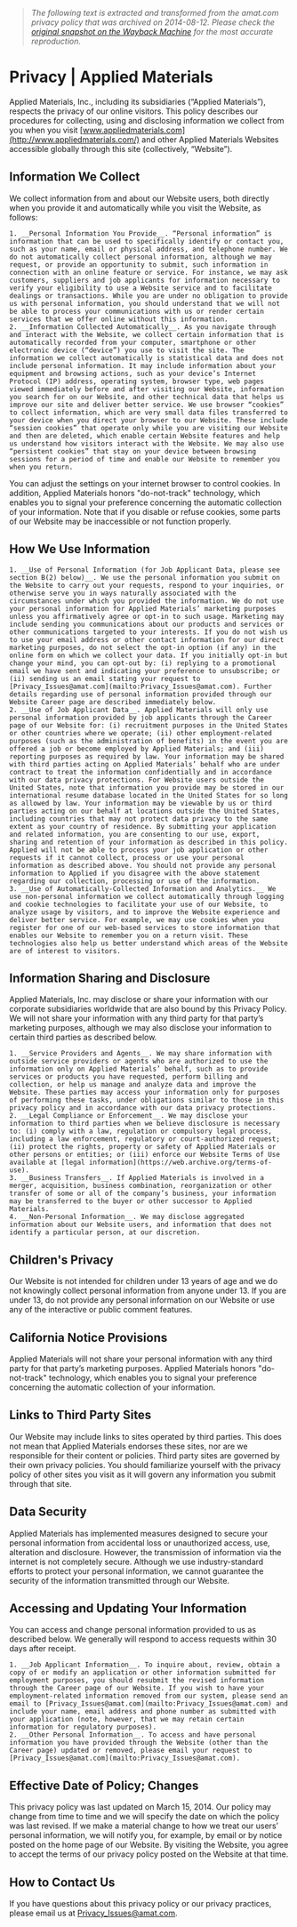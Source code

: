 > *The following text is extracted and transformed from the amat.com privacy policy that was archived on 2014-08-12. Please check the [original snapshot on the Wayback Machine](https://web.archive.org/web/20140812204619id_/http%3A//www.appliedmaterials.com/privacy) for the most accurate reproduction.*

# Privacy | Applied Materials

Applied Materials, Inc., including its subsidiaries (“Applied Materials”), respects the privacy of our online visitors. This policy describes our procedures for collecting, using and disclosing information we collect from you when you visit [www.appliedmaterials.com](http://www.appliedmaterials.com/) and other Applied Materials Websites accessible globally through this site (collectively, “Website”). 

## Information We Collect

We collect information from and about our Website users, both directly when you provide it and automatically while you visit the Website, as follows: 

    1. __Personal Information You Provide__. “Personal information” is information that can be used to specifically identify or contact you, such as your name, email or physical address, and telephone number. We do not automatically collect personal information, although we may request, or provide an opportunity to submit, such information in connection with an online feature or service. For instance, we may ask customers, suppliers and job applicants for information necessary to verify your eligibility to use a Website service and to facilitate dealings or transactions. While you are under no obligation to provide us with personal information, you should understand that we will not be able to process your communications with us or render certain services that we offer online without this information.
    2. __Information Collected Automatically__. As you navigate through and interact with the Website, we collect certain information that is automatically recorded from your computer, smartphone or other electronic device (“device”) you use to visit the site. The information we collect automatically is statistical data and does not include personal information. It may include information about your equipment and browsing actions, such as your device’s Internet Protocol (IP) address, operating system, browser type, web pages viewed immediately before and after visiting our Website, information you search for on our Website, and other technical data that helps us improve our site and deliver better service. We use browser “cookies” to collect information, which are very small data files transferred to your device when you direct your browser to our Website. These include “session cookies” that operate only while you are visiting our Website and then are deleted, which enable certain Website features and help us understand how visitors interact with the Website. We may also use “persistent cookies” that stay on your device between browsing sessions for a period of time and enable our Website to remember you when you return. 

You can adjust the settings on your internet browser to control cookies. In addition, Applied Materials honors "do-not-track" technology, which enables you to signal your preference concerning the automatic collection of your information. Note that if you disable or refuse cookies, some parts of our Website may be inaccessible or not function properly. 




## How We Use Information

    1. __Use of Personal Information (for Job Applicant Data, please see section B(2) below)__. We use the personal information you submit on the Website to carry out your requests, respond to your inquiries, or otherwise serve you in ways naturally associated with the circumstances under which you provided the information. We do not use your personal information for Applied Materials’ marketing purposes unless you affirmatively agree or opt-in to such usage. Marketing may include sending you communications about our products and services or other communications targeted to your interests. If you do not wish us to use your email address or other contact information for our direct marketing purposes, do not select the opt-in option (if any) in the online form on which we collect your data. If you initially opt-in but change your mind, you can opt-out by: (i) replying to a promotional email we have sent and indicating your preference to unsubscribe; or (ii) sending us an email stating your request to [Privacy_Issues@amat.com](mailto:Privacy_Issues@amat.com). Further details regarding use of personal information provided through our Website Career page are described immediately below.
    2. __Use of Job Applicant Data__. Applied Materials will only use personal information provided by job applicants through the Career page of our Website for: (i) recruitment purposes in the United States or other countries where we operate; (ii) other employment-related purposes (such as the administration of benefits) in the event you are offered a job or become employed by Applied Materials; and (iii) reporting purposes as required by law. Your information may be shared with third parties acting on Applied Materials’ behalf who are under contract to treat the information confidentially and in accordance with our data privacy protections. For Website users outside the United States, note that information you provide may be stored in our international resume database located in the United States for so long as allowed by law. Your information may be viewable by us or third parties acting on our behalf at locations outside the United States, including countries that may not protect data privacy to the same extent as your country of residence. By submitting your application and related information, you are consenting to our use, export, sharing and retention of your information as described in this policy. Applied will not be able to process your job application or other requests if it cannot collect, process or use your personal information as described above. You should not provide any personal information to Applied if you disagree with the above statement regarding our collection, processing or use of the information.
    3. __Use of Automatically-Collected Information and Analytics.__ We use non-personal information we collect automatically through logging and cookie technologies to facilitate your use of our Website, to analyze usage by visitors, and to improve the Website experience and deliver better service. For example, we may use cookies when you register for one of our web-based services to store information that enables our Website to remember you on a return visit. These technologies also help us better understand which areas of the Website are of interest to visitors. 



## Information Sharing and Disclosure

Applied Materials, Inc. may disclose or share your information with our corporate subsidiaries worldwide that are also bound by this Privacy Policy. We will not share your information with any third party for that party’s marketing purposes, although we may also disclose your information to certain third parties as described below.

    1. __Service Providers and Agents__. We may share information with outside service providers or agents who are authorized to use the information only on Applied Materials’ behalf, such as to provide services or products you have requested, perform billing and collection, or help us manage and analyze data and improve the Website. These parties may access your information only for purposes of performing these tasks, under obligations similar to those in this privacy policy and in accordance with our data privacy protections.
    2. __Legal Compliance or Enforcement__. We may disclose your information to third parties when we believe disclosure is necessary to: (i) comply with a law, regulation or compulsory legal process, including a law enforcement, regulatory or court-authorized request; (ii) protect the rights, property or safety of Applied Materials or other persons or entities; or (iii) enforce our Website Terms of Use available at [legal information](https://web.archive.org/terms-of-use).
    3. __Business Transfers__. If Applied Materials is involved in a merger, acquisition, business combination, reorganization or other transfer of some or all of the company’s business, your information may be transferred to the buyer or other successor to Applied Materials. 
    4. __Non-Personal Information__. We may disclose aggregated information about our Website users, and information that does not identify a particular person, at our discretion. 



## Children's Privacy

Our Website is not intended for children under 13 years of age and we do not knowingly collect personal information from anyone under 13. If you are under 13, do not provide any personal information on our Website or use any of the interactive or public comment features.

## California Notice Provisions

Applied Materials will not share your personal information with any third party for that party’s marketing purposes. Applied Materials honors "do-not-track" technology, which enables you to signal your preference concerning the automatic collection of your information.

## Links to Third Party Sites

Our Website may include links to sites operated by third parties. This does not mean that Applied Materials endorses these sites, nor are we responsible for their content or policies. Third party sites are governed by their own privacy policies. You should familiarize yourself with the privacy policy of other sites you visit as it will govern any information you submit through that site.

## Data Security

Applied Materials has implemented measures designed to secure your personal information from accidental loss or unauthorized access, use, alteration and disclosure. However, the transmission of information via the internet is not completely secure. Although we use industry-standard efforts to protect your personal information, we cannot guarantee the security of the information transmitted through our Website. 

## Accessing and Updating Your Information

You can access and change personal information provided to us as described below. We generally will respond to access requests within 30 days after receipt.

    1. __Job Applicant Information__. To inquire about, review, obtain a copy of or modify an application or other information submitted for employment purposes, you should resubmit the revised information through the Career page of our Website. If you wish to have your employment-related information removed from our system, please send an email to [Privacy_Issues@amat.com](mailto:Privacy_Issues@amat.com) and include your name, email address and phone number as submitted with your application (note, however, that we may retain certain information for regulatory purposes). 
    2. __Other Personal Information__. To access and have personal information you have provided through the Website (other than the Career page) updated or removed, please email your request to [Privacy_Issues@amat.com](mailto:Privacy_Issues@amat.com). 



## Effective Date of Policy; Changes

This privacy policy was last updated on March 15, 2014. Our policy may change from time to time and we will specify the date on which the policy was last revised. If we make a material change to how we treat our users’ personal information, we will notify you, for example, by email or by notice posted on the home page of our Website. By visiting the Website, you agree to accept the terms of our privacy policy posted on the Website at that time. 

## How to Contact Us

If you have questions about this privacy policy or our privacy practices, please email us at [Privacy_Issues@amat.com](mailto:Privacy_Issues@amat.com).
